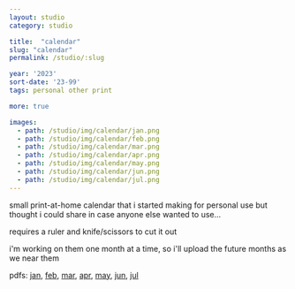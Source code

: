 ```yaml
---
layout: studio
category: studio

title:  "calendar"
slug: "calendar"
permalink: /studio/:slug

year: '2023'
sort-date: '23-99'
tags: personal other print

more: true

images:
  - path: /studio/img/calendar/jan.png
  - path: /studio/img/calendar/feb.png
  - path: /studio/img/calendar/mar.png
  - path: /studio/img/calendar/apr.png
  - path: /studio/img/calendar/may.png
  - path: /studio/img/calendar/jun.png
  - path: /studio/img/calendar/jul.png
---
```


<p>small print-at-home calendar that i started making for personal use but thought i could share in case anyone else wanted to use...</p>
<p>requires a ruler and knife/scissors to cut it out</p>
<p>i'm working on them one month at a time, so i'll upload the future months as we near them</p>
<p>pdfs: 
  <a target="_blank" href="/studio/img/calendar/jan.pdf">jan</a>, 
  <a target="_blank" href="/studio/img/calendar/feb.pdf">feb</a>, 
  <a target="_blank" href="/studio/img/calendar/mar.pdf">mar</a>,
  <a target="_blank" href="/studio/img/calendar/apr.pdf">apr</a>,
  <a target="_blank" href="/studio/img/calendar/may.pdf">may</a>,
  <a target="_blank" href="/studio/img/calendar/jun.pdf">jun</a>,
  <a target="_blank" href="/studio/img/calendar/jul.pdf">jul</a>
</p>

